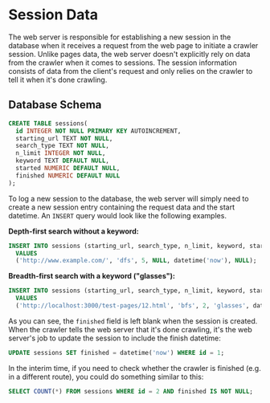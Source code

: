 # Session Data

The web server is responsible for establishing a new session in the database when it receives a request from the web page to initiate a crawler session.  Unlike pages data, the web server doesn't explicitly rely on data from the crawler when it comes to sessions.  The session information consists of data from the client's request and only relies on the crawler to tell it when it's done crawling.

## Database Schema

```sql
CREATE TABLE sessions(
  id INTEGER NOT NULL PRIMARY KEY AUTOINCREMENT,
  starting_url TEXT NOT NULL,
  search_type TEXT NOT NULL,
  n_limit INTEGER NOT NULL,
  keyword TEXT DEFAULT NULL,
  started NUMERIC DEFAULT NULL,
  finished NUMERIC DEFAULT NULL
);
```

To log a new session to the database, the web server will simply need to create a new session entry containing the request data and the start datetime.  An `INSERT` query would look like the following examples.

**Depth-first search without a keyword:**
```sql
INSERT INTO sessions (starting_url, search_type, n_limit, keyword, started, finished)
  VALUES
  ('http://www.example.com/', 'dfs', 5, NULL, datetime('now'), NULL);
```

**Breadth-first search with a keyword ("glasses"):**
```sql
INSERT INTO sessions (starting_url, search_type, n_limit, keyword, started, finished)
  VALUES
  ('http://localhost:3000/test-pages/12.html', 'bfs', 2, 'glasses', datetime('now'), NULL);
```

As you can see, the `finished` field is left blank when the session is created.  When the crawler tells the web server that it's done crawling, it's the web server's job to update the session to include the finish datetime:

```sql
UPDATE sessions SET finished = datetime('now') WHERE id = 1;
```

In the interim time, if you need to check whether the crawler is finished (e.g. in a different route), you could do something similar to this:

```sql
SELECT COUNT(*) FROM sessions WHERE id = 2 AND finished IS NOT NULL;
```

